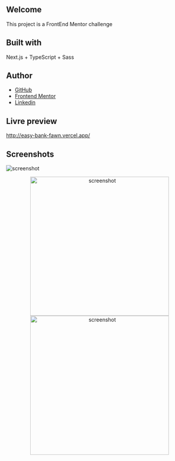 ## Welcome

This project is a FrontEnd Mentor challenge

## Built with

Next.js + TypeScript + Sass

## Author

- [GitHub](https://github.com/Jp-bruno)
- [Frontend Mentor](https://www.frontendmentor.io/profile/Jp-bruno)
- [Linkedin](https://www.linkedin.com/in/jo%C3%A3o-pedro-bruno-machado-230227a6/)

## Livre preview

http://easy-bank-fawn.vercel.app/

## Screenshots

<img src='https://user-images.githubusercontent.com/77502084/182668509-fdc76bfc-84d1-47a6-8ed5-be1eb865a9fb.png' alt='screenshot'></img>
<p align=center>
<img src='https://user-images.githubusercontent.com/77502084/182668777-d76e27e1-1343-4abd-b3c2-b2b6047c0549.png' alt='screenshot' width=375></img>
<img src='https://user-images.githubusercontent.com/77502084/182668790-bc5e6d11-ec2a-4c0c-9d88-885fa25c078b.png' alt='screenshot' width=375></img>
</p>
